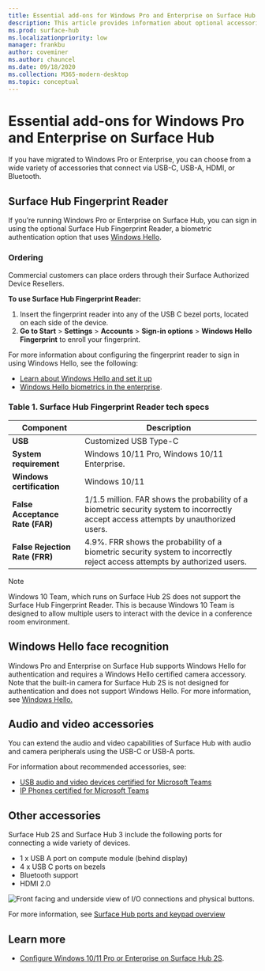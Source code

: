 ```yaml
---
title: Essential add-ons for Windows Pro and Enterprise on Surface Hub
description: This article provides information about optional accessories you can use with Windows Pro or Enterprise on Surface Hub. 
ms.prod: surface-hub
ms.localizationpriority: low
manager: frankbu
author: coveminer
ms.author: chauncel
ms.date: 09/18/2020
ms.collection: M365-modern-desktop
ms.topic: conceptual
---
```


# Essential add-ons for Windows Pro and Enterprise on Surface Hub

If you have migrated to Windows Pro or Enterprise, you can choose from a wide variety of accessories that connect via USB-C, USB-A, HDMI, or Bluetooth. 

## Surface Hub Fingerprint Reader

If you’re running Windows Pro or Enterprise on Surface Hub, you can sign in using the optional Surface Hub Fingerprint Reader, a biometric authentication option that uses [Windows Hello](/windows-hardware/design/device-experiences/windows-hello).

### Ordering

Commercial customers can place orders through their Surface Authorized Device Resellers.

**To use Surface Hub Fingerprint Reader:**

1. Insert the fingerprint reader into any of the USB C bezel ports, located on each side of the device.
2. **Go to Start** > **Settings** > **Accounts** > **Sign-in options** > **Windows Hello Fingerprint** to enroll your fingerprint.

For more information about configuring the fingerprint reader to sign in using Windows Hello, see the following:

- [Learn about Windows Hello and set it up](https://support.microsoft.com/help/4028017/windows-learn-about-windows-hello-and-set-it-up)
- [Windows Hello biometrics in the enterprise](/windows/security/identity-protection/hello-for-business/hello-biometrics-in-enterprise).

  
### Table 1. Surface Hub Fingerprint Reader tech specs


| Component                       | Description                                                                                                                          |
| ------------------------------- | ------------------------------------------------------------------------------------------------------------------------------------ |
| **USB**                         | Customized USB Type-C                                                                                                           |
| **System requirement**          | Windows 10/11 Pro, Windows 10/11 Enterprise.                                                                                               |
| **Windows certification**       | Windows 10/11                                                                                                                           |
| **False Acceptance Rate (FAR)** | 1/1.5 million. FAR shows the probability of a biometric security system to incorrectly accept access attempts by unauthorized users. |
| **False Rejection Rate (FRR)** | 4.9%. FRR shows the probability of a biometric security system to incorrectly reject access attempts by authorized users. |


> [!NOTE]
> Windows 10 Team, which runs on Surface Hub 2S does not support the Surface Hub Fingerprint Reader. This is because Windows 10 Team is designed to allow multiple users to interact with the device in a conference room environment. 
 
## Windows Hello face recognition

Windows Pro and Enterprise on Surface Hub supports Windows Hello for authentication and requires a Windows Hello certified camera accessory. Note that the built-in camera for Surface Hub 2S is not designed for authentication and does not support Windows Hello. For more information, see [Windows Hello.](/windows-hardware/design/device-experiences/windows-hello)


## Audio and video accessories

You can extend the audio and video capabilities of Surface Hub with audio and camera peripherals using the USB-C or USB-A ports.

For information about recommended accessories, see:

- [USB audio and video devices certified for Microsoft Teams](/microsoftteams/devices/usb-devices)
- [IP Phones certified for Microsoft Teams](/microsoftteams/devices/teams-ip-phones)

## Other accessories

Surface Hub 2S and Surface Hub 3 include the following ports for connecting a wide variety of devices. 

- 1 x USB A port on compute module (behind display)
- 4 x USB C ports on bezels
- Bluetooth support
- HDMI 2.0

 ![Front facing and underside view of I/O connections and physical buttons.](images/hub2s-schematic.png)

For more information, see [Surface Hub ports and keypad overview](surface-hub-port-keypad-overview.md)


## Learn more

- [Configure Windows 10/11 Pro or Enterprise on Surface Hub 2S](surface-hub-2-post-install.md).
